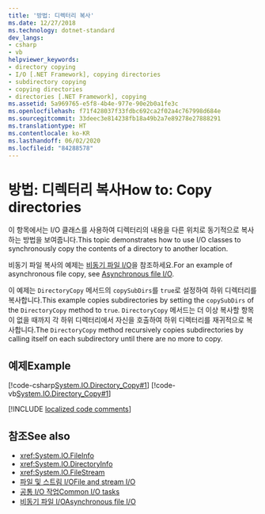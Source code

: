 ```yaml
---
title: '방법: 디렉터리 복사'
ms.date: 12/27/2018
ms.technology: dotnet-standard
dev_langs:
- csharp
- vb
helpviewer_keywords:
- directory copying
- I/O [.NET Framework], copying directories
- subdirectory copying
- copying directories
- directories [.NET Framework], copying
ms.assetid: 5a969765-e5f8-4b4e-977e-90e2b0a1fe3c
ms.openlocfilehash: f71f428037f33fdbc692ca2f02a4c767998d684e
ms.sourcegitcommit: 33deec3e814238fb18a49b2a7e89278e27888291
ms.translationtype: HT
ms.contentlocale: ko-KR
ms.lasthandoff: 06/02/2020
ms.locfileid: "84288578"
---
```

# <a name="how-to-copy-directories"></a><span data-ttu-id="ea7fc-102">방법: 디렉터리 복사</span><span class="sxs-lookup"><span data-stu-id="ea7fc-102">How to: Copy directories</span></span>
<span data-ttu-id="ea7fc-103">이 항목에서는 I/O 클래스를 사용하여 디렉터리의 내용을 다른 위치로 동기적으로 복사하는 방법을 보여줍니다.</span><span class="sxs-lookup"><span data-stu-id="ea7fc-103">This topic demonstrates how to use I/O classes to synchronously copy the contents of a directory to another location.</span></span>

<span data-ttu-id="ea7fc-104">비동기 파일 복사의 예제는 [비동기 파일 I/O](asynchronous-file-i-o.md)을 참조하세요.</span><span class="sxs-lookup"><span data-stu-id="ea7fc-104">For an example of asynchronous file copy, see [Asynchronous file I/O](asynchronous-file-i-o.md).</span></span>

<span data-ttu-id="ea7fc-105">이 예제는 `DirectoryCopy` 메서드의 `copySubDirs`를 `true`로 설정하여 하위 디렉터리를 복사합니다.</span><span class="sxs-lookup"><span data-stu-id="ea7fc-105">This example copies subdirectories by setting the `copySubDirs` of the `DirectoryCopy` method to `true`.</span></span> <span data-ttu-id="ea7fc-106">`DirectoryCopy` 메서드는 더 이상 복사할 항목이 없을 때까지 각 하위 디렉터리에서 자신을 호출하여 하위 디렉터리를 재귀적으로 복사합니다.</span><span class="sxs-lookup"><span data-stu-id="ea7fc-106">The `DirectoryCopy` method recursively copies subdirectories by calling itself on each subdirectory until there are no more to copy.</span></span>  
  
## <a name="example"></a><span data-ttu-id="ea7fc-107">예제</span><span class="sxs-lookup"><span data-stu-id="ea7fc-107">Example</span></span>  
 [!code-csharp[System.IO.Directory_Copy#1](../../../samples/snippets/csharp/VS_Snippets_CLR_System/system.IO.Directory_Copy/cs/program.cs#1)]
 [!code-vb[System.IO.Directory_Copy#1](../../../samples/snippets/visualbasic/VS_Snippets_CLR_System/system.IO.Directory_Copy/vb/Program.vb#1)]  
  
[!INCLUDE [localized code comments](../../../includes/code-comments-loc.md)]

## <a name="see-also"></a><span data-ttu-id="ea7fc-108">참조</span><span class="sxs-lookup"><span data-stu-id="ea7fc-108">See also</span></span>

- <xref:System.IO.FileInfo>
- <xref:System.IO.DirectoryInfo>
- <xref:System.IO.FileStream>
- [<span data-ttu-id="ea7fc-109">파일 및 스트림 I/O</span><span class="sxs-lookup"><span data-stu-id="ea7fc-109">File and stream I/O</span></span>](index.md)
- [<span data-ttu-id="ea7fc-110">공통 I/O 작업</span><span class="sxs-lookup"><span data-stu-id="ea7fc-110">Common I/O tasks</span></span>](common-i-o-tasks.md)
- [<span data-ttu-id="ea7fc-111">비동기 파일 I/O</span><span class="sxs-lookup"><span data-stu-id="ea7fc-111">Asynchronous file I/O</span></span>](asynchronous-file-i-o.md)
